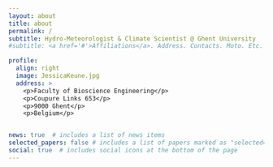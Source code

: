 ```yaml
---
layout: about
title: about
permalink: /
subtitle: Hydro-Meteorologist & Climate Scientist @ Ghent University
#subtitle: <a href='#'>Affiliations</a>. Address. Contacts. Moto. Etc.

profile:
  align: right
  image: JessicaKeune.jpg
  address: >
    <p>Faculty of Bioscience Engineering</p>
    <p>Coupure Links 653</p>
    <p>9000 Ghent</p>
    <p>Belgium</p>


news: true  # includes a list of news items
selected_papers: false # includes a list of papers marked as "selected={true}"
social: true  # includes social icons at the bottom of the page
---
```

